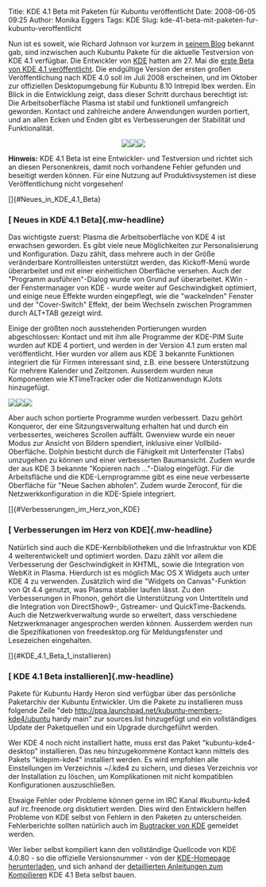 Title: KDE 4.1 Beta mit Paketen für Kubuntu veröffentlicht
Date: 2008-06-05 09:25
Author: Monika Eggers
Tags: KDE
Slug: kde-41-beta-mit-paketen-fur-kubuntu-veroffentlicht

Nun ist es soweit, wie Richard Johnson vor kurzem in [seinem
Blog](http://blog.nixternal.com/2008.06.05/hardy-kde-41-beta-1-completed/)
bekannt gab, sind inzwischen auch Kubuntu Pakete für die aktuelle
Testversion von KDE 4.1 verfügbar. Die Entwickler von
[KDE](http://www.kde.org/ "http://www.kde.org") hatten
am 27. Mai die [erste Beta von KDE 4.1
veröffentlicht](http://www.kde.org/announcements/announce-4.1-beta1.php "http://www.kde.org/announcements/announce-4.1-beta1.php"). Die endgültige Version der ersten großen Veröffentlichung nach
KDE 4.0 soll im Juli 2008 erscheinen, und im Oktober zur offiziellen
Desktopumgebung für Kubuntu 8.10 Intrepid Ibex werden. Ein Blick in die
Entwicklung zeigt, dass dieser Schritt durchaus berechtigt ist: Die
Arbeitsoberfläche Plasma ist stabil und funktionell umfangreich
geworden. Kontact und zahlreiche andere Anwendungen wurden portiert, und
an allen Ecken und Enden gibt es Verbesserungen der Stabilität und
Funktionalität.


<div align="center">

[![](http://wiki.kubuntu-de.org/images/Kde-svn-korganizer-kmail-preview.png)](http://wiki.kubuntu-de.org/images/Kde-svn-korganizer-kmail.png)[![](http://wiki.kubuntu-de.org/images/Kde-svn-switcher-3-preview.png)](http://wiki.kubuntu-de.org/images/Kde-svn-switcher-3.png)[![](http://wiki.kubuntu-de.org/images/Kde-svn-panel-krunner-add.widgets1-preview.png)](http://wiki.kubuntu-de.org/images/Kde-svn-panel-krunner-add.widgets1.png)

</div>


**Hinweis:** KDE 4.1 Beta ist eine Entwickler- und Testversion und
richtet sich an diesen Personenkreis, damit noch vorhandene Fehler
gefunden und beseitigt werden können. Für eine Nutzung auf
Produktivsystemen ist diese Veröffentlichung nicht vorgesehen!


<!--break--><!--break-->

[]{#Neues_in_KDE_4.1_Beta}


### [ Neues in KDE 4.1 Beta]{.mw-headline}


Das wichtigste zuerst: Plasma die Arbeitsoberfläche von KDE 4 ist
erwachsen geworden. Es gibt viele neue Möglichkeiten zur
Personalisierung und Konfiguration. Dazu zählt, dass mehrere auch in der
Größe veränderbare Kontrollleisten unterstützt werden, das Kickoff-Menü
wurde überarbeitet und mit einer einheitlichen Oberfläche versehen. Auch
der "Programm ausführen"-Dialog wurde von Grund auf überarbeitet. KWin -
der Fenstermanager von KDE - wurde weiter auf Geschwindigkeit optimiert,
und einige neue Effekte wurden eingepflegt, wie die "wackelnden" Fenster
und der "Cover-Switch" Effekt, der beim Wechseln zwischen Programmen
durch ALT+TAB gezeigt wird.


Einige der größten noch ausstehenden Portierungen wurden abgeschlossen:
Kontact und mit ihm alle Programme der KDE-PIM Suite wurden auf KDE 4
portiert, und werden in der Version 4.1 zum ersten mal veröffentlicht.
Hier wurden vor allem aus KDE 3 bekannte Funktionen integriert die für
Firmen interessant sind, z.B. eine bessere Unterstützung für mehrere
Kalender und Zeitzonen. Ausserdem wurden neue Komponenten wie
KTimeTracker oder die Notizanwendugn KJots hinzugefügt.


[![](http://wiki.kubuntu-de.org/images/Kde-svn-dolphin-preview.png)](http://wiki.kubuntu-de.org/images/Kde-svn-dolphin.png)[![](http://wiki.kubuntu-de.org/images/Kde-svn-wobbly-windows-snow-preview.png)](http://wiki.kubuntu-de.org/images/Kde-svn-wobbly-windows-snow.png)[![](http://wiki.kubuntu-de.org/images/Kde-svn-gwenview-okular-preview.png)](http://wiki.kubuntu-de.org/images/Kde-svn-gwenview-okular.png)


Aber auch schon portierte Programme wurden verbessert. Dazu gehört
Konqueror, der eine Sitzungsverwaltung erhalten hat und durch ein
verbessertes, weicheres Scrollen auffällt. Gwenview wurde ein neuer
Modus zur Ansicht von Bildern spendiert, inklusive einer
Vollbild-Oberfläche. Dolphin besticht durch die Fähigkeit mit
Unterfenster (Tabs) umzugehen zu können und einer verbesserten
Baumansicht. Zudem wurde der aus KDE 3 bekannte "Kopieren nach
..."-Dialog eingefügt. Für die Arbeitsfläche und die KDE-Lernprogramme
gibt es eine neue verbesserte Oberfläche für "Neue Sachen abholen".
Zudem wurde Zeroconf, für die Netzwerkkonfiguration in die KDE-Spiele
integriert.


[]{#Verbesserungen_im_Herz_von_KDE}


### [ Verbesserungen im Herz von KDE]{.mw-headline}


Natürlich sind auch die KDE-Kernbibliotheken und die Infrastruktur von
KDE 4 weiterentwickelt und optimiert worden. Dazu zählt vor allem die
Verbesserung der Geschwindigkeit in KHTML, sowie die Integration von
WebKit in Plasma. Hierdurch ist es möglich Mac OS X Widgets auch unter
KDE 4 zu verwenden. Zusätzlich wird die "Widgets on Canvas"-Funktion von
Qt 4.4 genutzt, was Plasma stabiler laufen lässt. Zu den Verbesserungen
in Phonon, gehört die Unterstützung von Untertiteln und die Integration
von DirectShow9-, Gstreamer- und QuickTime-Backends. Auch die
Netzwerkverwaltung wurde so erweitert, dass verschiedene Netzwerkmanager
angesprochen werden können. Ausserdem werden nun die Spezifikationen von
freedesktop.org für Meldungsfenster und Lesezeichen eingehalten.


[]{#KDE_4.1_Beta_1_installieren}


### [ KDE 4.1 Beta installieren]{.mw-headline}


Pakete für Kubuntu Hardy Heron sind verfügbar über das persönliche
Paketarchiv der Kubuntu Entwickler. Um die Pakete zu installieren muss
folgende Zeile "deb
<http://ppa.launchpad.net/kubuntu-members-kde4/ubuntu> hardy main" zur
sources.list hinzugefügt und ein vollständiges Update der Paketquellen
und ein Upgrade durchgeführt werden.


Wer KDE 4 noch nicht installiert hatte, muss erst das Paket
"kubuntu-kde4-desktop" installieren. Das neu hinzugekommene Kontact kann
mittels des Pakets "kdepim-kde4" installiert werden. Es wird empfohlen
alle Einstellungen im Verzeichnis \~/.kde4 zu sichern, und dieses
Verzeichnis vor der Installation zu löschen, um Komplikationen mit nicht
kompatiblen Konfigurationen auszuschließen.


Etwaige Fehler oder Probleme können gerne im IRC Kanal \#kubuntu-kde4
auf irc.freenode.org disktutiert werden. Dies wird den Entwicklern
helfen Probleme von KDE selbst von Fehlern in den Paketen zu
unterscheiden. Fehlerberichte sollten natürlich auch im [Bugtracker von
KDE](http://bugs.kde.org) gemeldet werden.


Wer lieber selbst kompiliert kann den vollständige Quellcode von KDE
4.0.80 - so die offizielle Versionsnummer - von der [KDE-Homepage
herunterladen](http://www.kde.org/info/4.0.80.php "http://www.kde.org/info/4.0.80.php"), und sich anhand der [detaillierten Anleitungen zum
Kompilieren](http://techbase.kde.org/Getting_Started/Build/KDE4 "http://techbase.kde.org/Getting_Started/Build/KDE4") KDE 4.1 Beta selbst bauen.



